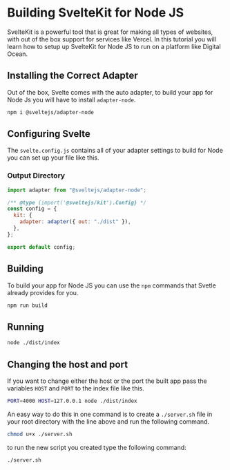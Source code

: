 # Building SvelteKit for Node JS

SvelteKit is a powerful tool that is great for making all types of websites, with out of the box support for services like Vercel. In this tutorial you will learn how to setup up SvelteKit for Node JS to run on a platform like Digital Ocean.

## Installing the Correct Adapter

Out of the box, Svelte comes with the auto adapter, to build your app for Node Js you will have to install `adapter-node`.

```bash
npm i @sveltejs/adapter-node
```

## Configuring Svelte

The `svelte.config.js` contains all of your adapter settings to build for Node you can set up your file like this.

### Output Directory

```javascript
import adapter from "@sveltejs/adapter-node";

/** @type {import('@sveltejs/kit').Config} */
const config = {
  kit: {
    adapter: adapter({ out: "./dist" }),
  },
};

export default config;
```

## Building

To build your app for Node JS you can use the `npm` commands that Svetle already provides for you.

```bash
npm run build
```

## Running

```bash
node ./dist/index
```

## Changing the host and port

If you want to change either the host or the port the built app pass the variables `HOST` and `PORT` to the index file like this.

```bash
PORT=4000 HOST=127.0.0.1 node ./dist/index
```

An easy way to do this in one command is to create a `./server.sh` file in your root directory with the line above and run the following command.

```bash
chmod u+x ./server.sh
```

to run the new script you created type the following command:

```bash
./server.sh
```
